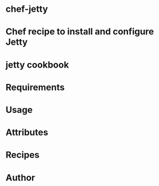 chef-jetty
==========

Chef recipe to install and configure Jetty
=======
# jetty cookbook

# Requirements

# Usage

# Attributes

# Recipes

# Author

